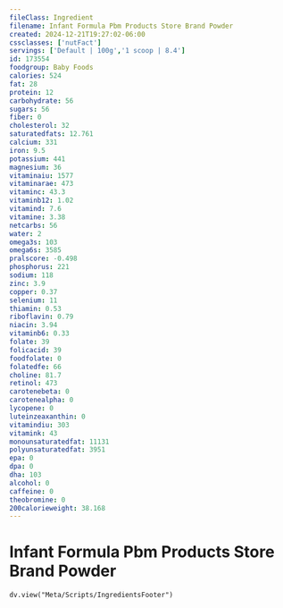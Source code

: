 ```yaml
---
fileClass: Ingredient
filename: Infant Formula Pbm Products Store Brand Powder
created: 2024-12-21T19:27:02-06:00
cssclasses: ['nutFact']
servings: ['Default | 100g','1 scoop | 8.4']
id: 173554
foodgroup: Baby Foods
calories: 524
fat: 28
protein: 12
carbohydrate: 56
sugars: 56
fiber: 0
cholesterol: 32
saturatedfats: 12.761
calcium: 331
iron: 9.5
potassium: 441
magnesium: 36
vitaminaiu: 1577
vitaminarae: 473
vitaminc: 43.3
vitaminb12: 1.02
vitamind: 7.6
vitamine: 3.38
netcarbs: 56
water: 2
omega3s: 103
omega6s: 3585
pralscore: -0.498
phosphorus: 221
sodium: 118
zinc: 3.9
copper: 0.37
selenium: 11
thiamin: 0.53
riboflavin: 0.79
niacin: 3.94
vitaminb6: 0.33
folate: 39
folicacid: 39
foodfolate: 0
folatedfe: 66
choline: 81.7
retinol: 473
carotenebeta: 0
carotenealpha: 0
lycopene: 0
luteinzeaxanthin: 0
vitamindiu: 303
vitamink: 43
monounsaturatedfat: 11131
polyunsaturatedfat: 3951
epa: 0
dpa: 0
dha: 103
alcohol: 0
caffeine: 0
theobromine: 0
200calorieweight: 38.168
---
```


# Infant Formula Pbm Products Store Brand Powder

```dataviewjs
dv.view("Meta/Scripts/IngredientsFooter")
```